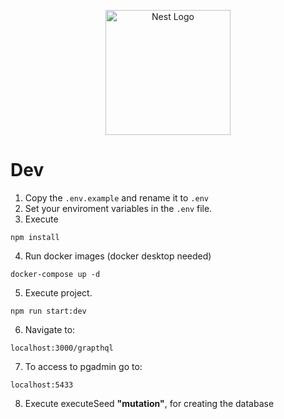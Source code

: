 <p align="center">
  <a href="http://nestjs.com/" target="blank"><img src="https://nestjs.com/img/logo-small.svg" width="200" alt="Nest Logo" /></a>
</p>

# Dev
1. Copy the ```.env.example``` and rename it to ```.env```
2. Set your enviroment variables in the ```.env``` file.
3. Execute 
```
npm install 
```
4. Run docker images (docker desktop needed)
```
docker-compose up -d
```
5. Execute project.
```
npm run start:dev
```
6. Navigate to:
```
localhost:3000/grapthql
```
7. To access to pgadmin go to:
```
localhost:5433
```
8. Execute executeSeed __"mutation"__, for creating the database